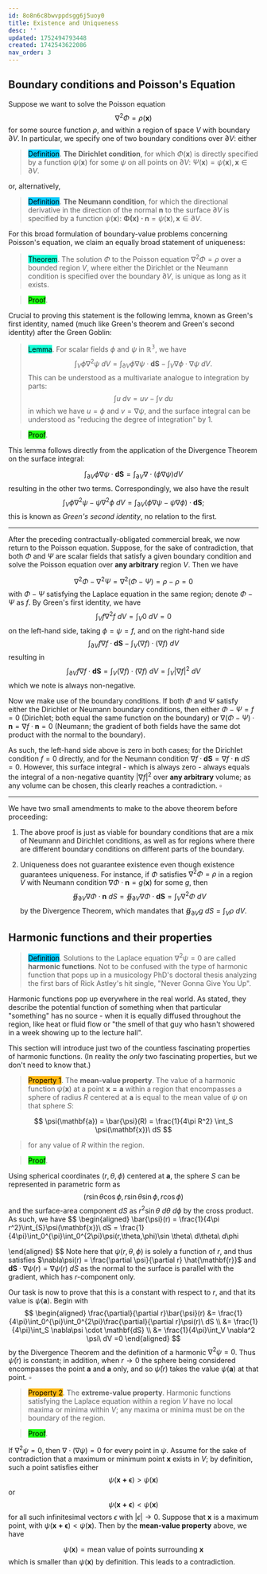 ```yaml
---
id: 8o8n6c8bwvppdsgg6j5uoy0
title: Existence and Uniqueness
desc: ''
updated: 1752494793448
created: 1742543622086
nav_order: 3
---
```


## Boundary conditions and Poisson's Equation

Suppose we want to solve the Poisson equation
$$
\nabla^2 \Phi = \rho(\mathbf{x})
$$
for some source function $\rho$, and within a region of space $V$ with boundary $\partial V$. In particular, we specify one of two boundary conditions over $\partial V$: either

> <span style="background-color: #03cafc; color: black;">Definition</span>. **The Dirichlet condition**, for which $\Phi(\mathbf{x})$ is directly specified by a function $\psi(\mathbf{x})$ for some $\psi$ on all points on $\partial V$: $\Psi(\mathbf{x}) = \psi(\mathbf{x}), \mathbf{x} \in \partial V$.

or, alternatively,

> <span style="background-color: #03cafc; color: black;">Definition</span>. **The Neumann condition**, for which the directional derivative in the direction of the normal $\mathbf{n}$ to the surface $\partial V$ is specified by a function $\psi(\mathbf{x})$: $\mathbf{\Phi(x)\cdot n} = \psi(\mathbf{x}), \mathbf{x}\in\partial V$. 

For this broad formulation of boundary-value problems concerning Poisson's equation, we claim an equally broad statement of uniqueness:

> <span style="background-color: #12ffd7; color: black;">Theorem</span>. The solution $\Phi$ to the Poisson equation $\nabla^2\Phi = \rho$ over a bounded region $V$, where either the Dirichlet or the Neumann condition is specified over the boundary $\partial V$, is unique as long as it exists.

> <span style="background-color: #1eff12; color: black;">Proof</span>.

Crucial to proving this statement is the following lemma, known as Green's first identity, named (much like Green's theorem and Green's second identity) after the Green Goblin:

> <span style="background-color: #12ffd7; color: black;">Lemma</span>. For scalar fields $\phi$ and $\psi$ in $\mathbb{R^3}$, we have
$$
\int_V \phi \nabla^2 \psi\ dV = \int_{\partial V}\phi\nabla\psi\cdot\mathbf{dS} - \int_V \nabla \phi \cdot \nabla \psi\ dV.
$$
> This can be understood as a multivariate analogue to integration by parts:
$$
\int u\ dv = uv - \int v\ du
$$
> in which we have $u = \phi$ and $v = \nabla \psi$, and the surface integral can be understood as "reducing the degree of integration" by $1$. 

> <span style="background-color: #1eff12; color: black;">Proof</span>.

This lemma follows directly from the application of the Divergence Theorem on the surface integral:

$$
\int_{\partial V}\phi \nabla \psi \cdot \mathbf{dS} = \int_{\partial V} \nabla\cdot(\phi \nabla \psi) dV
$$
resulting in the other two terms. Correspondingly, we also have the result
$$
\int_V \phi\nabla^2 \psi - \psi \nabla^2 \phi\ dV = \int_{\partial V}(\phi \nabla \psi - \psi \nabla \phi) \cdot \mathbf{dS};
$$
this is known as *Green's second identity*, no relation to the first.

***

After the preceding contractually-obligated commercial break, we now return to the Poisson equation. Suppose, for the sake of contradiction, that both $\Phi$ and $\Psi$ are scalar fields that satisfy a given boundary condition and solve the Poisson equation over **any arbitrary** region $V$. Then we have

$$
\nabla^2 \Phi - \nabla^2 \Psi = \nabla^2 (\Phi - \Psi) = \rho - \rho = 0
$$
with $\Phi - \Psi$ satisfying the Laplace equation in the same region; denote $\Phi - \Psi$ as $f$. By Green's first identity, we have
$$
\int_V f\nabla^2 f\ dV = \int_V 0\ dV = 0
$$
on the left-hand side, taking $\phi = \psi = f$, and on the right-hand side
$$
\int_{\partial V} f\nabla f \cdot \mathbf{dS} - \int_V (\nabla f) \cdot (\nabla f)\ dV
$$
resulting in 
$$
\int_{\partial V} f\nabla f \cdot \mathbf{dS} = \int_V (\nabla f) \cdot (\nabla f)\ dV = \int_V |\nabla f|^2\ dV
$$
which we note is always non-negative.

Now we make use of the boundary conditions. If both $\Phi$ and $\Psi$ satisfy either the Dirichlet or Neumann boundary conditions, then either $\Phi - \Psi = f = 0$ (Dirichlet; both equal the same function on the boundary) or $\nabla(\Phi - \Psi) \cdot \mathbf{n} = \nabla f \cdot \mathbf{n} = 0$ (Neumann; the gradient of both fields have the same dot product with the normal to the boundary). 

As such, the left-hand side above is zero in both cases; for the Dirichlet condition $f = 0$ directly, and for the Neumann condition $\nabla f \cdot \mathbf{dS} = \nabla f \cdot \mathbf{n}\ dS = 0$. However, this surface integral - which is always zero - always equals the integral of a non-negative quantity $|\nabla f|^2$ over **any arbitrary** volume; as any volume can be chosen, this clearly reaches a contradiction. $\square$

***

We have two small amendments to make to the above theorem before proceeding:

1. The above proof is just as viable for boundary conditions that are a mix of Neumann and Dirichlet conditions, as well as for regions where there are different boundary conditions on different parts of the boundary.

2. Uniqueness does not guarantee existence even though existence guarantees uniqueness. For instance, if $\Phi$ satisfies $\nabla^2 \Phi = \rho$ in a region $V$ with Neumann condition $\nabla \Phi \cdot \mathbf{n} = g(\mathbf{x})$ for some $g$, then 
$$
\oiint_{\partial V} \nabla \Phi \cdot \mathbf{n}\ dS = \oiint_{\partial V} \nabla \Phi \cdot \mathbf{dS} = \int_V \nabla^2\Phi\ dV
$$
by the Divergence Theorem, which mandates that $\oiint_{\partial V} g\ dS = \int_V \rho\ dV$.

## Harmonic functions and their properties

> <span style="background-color: #03cafc; color: black;">Definition</span>. Solutions to the Laplace equation $\nabla^2 \psi = 0$ are called **harmonic functions**. Not to be confused with the type of harmonic function that pops up in a musicology PhD's doctoral thesis analyzing the first bars of Rick Astley's hit single, "Never Gonna Give You Up".

Harmonic functions pop up everywhere in the real world. As stated, they describe the potential function of something when that particular "something" has no source - when it is equally diffused throughout the region, like heat or fluid flow or "the smell of that guy who hasn't showered in a week showing up to the lecture hall".

This section will introduce just two of the countless fascinating properties of harmonic functions. (In reality the *only* two fascinating properties, but we don't need to know that.)

> <span style="background-color: #ffb812; color: black;">Property 1</span>. The **mean-value property**. The value of a harmonic function $\psi(\mathbf{x})$ at a point $\mathbf{x = a}$ within a region that encompasses a sphere of radius $R$ centered at $\mathbf{a}$ is equal to the mean value of $\psi$ on that sphere $S$:

$$
\psi(\mathbf{a}) = \bar{\psi}(R) = \frac{1}{4\pi R^2} \int_S \psi(\mathbf{x})\ dS
$$

> for any value of $R$ within the region.

> <span style="background-color: #1eff12; color: black;">Proof</span>. 

Using spherical coordinates $(r, \theta, \phi)$ centered at $\mathbf{a}$, the sphere $S$ can be represented in parametric form as
$$
(r\sin \theta \cos \phi, r \sin \theta \sin \phi, r\cos \phi)
$$
 and the surface-area component $dS$ as $r^2 \sin \theta\ d\theta\ d\phi$ by the cross product. As such, we have
$$
\begin{aligned}
\bar{\psi}(r) = \frac{1}{4\pi r^2}\int_{S}\psi(\mathbf{x})\ dS = \frac{1}{4\pi}\int_0^{\pi}\int_0^{2\pi}\psi(r,\theta,\phi)\sin \theta\ d\theta\ d\phi   

\end{aligned}
$$
Note here that $\psi(r, \theta, \phi)$ is solely a function of $r$, and thus satisfies $\nabla\psi(r) = \frac{\partial \psi}{\partial r} \hat{\mathbf{r}}$ and $\mathbf{dS} \cdot \nabla\psi(r) = \nabla\psi(r)\ dS$ as the normal to the surface is parallel with the gradient, which has $r$-component only.

Our task is now to prove that this is a constant with respect to $r$, and that its value is $\psi(\mathbf{a})$. Begin with 
$$
\begin{aligned}
\frac{\partial}{\partial r}\bar{\psi}(r) &= \frac{1}{4\pi}\int_0^{\pi}\int_0^{2\pi}\frac{\partial}{\partial r}\psi(r)\ dS \\
&= \frac{1}{4\pi}\int_S \nabla\psi \cdot \mathbf{dS} \\
&= \frac{1}{4\pi}\int_V \nabla^2 \psi\ dV =0
\end{aligned}
$$
by the Divergence Theorem and the definition of a harmonic $\nabla^2 \psi = 0$. Thus $\bar \psi(r)$ is constant; in addition, when $r \to 0$ the sphere being considered encompasses the point $\mathbf{a}$ and $\mathbf{a}$ only, and so $\bar\psi(r)$ takes the value $\psi(\mathbf{a})$ at that point. $\square$



> <span style="background-color: #ffb812; color: black;">Property 2</span>. The **extreme-value property**. Harmonic functions satisfying the Laplace equation within a region $V$ have no local maxima or minima within $V$; any maxima or minima must be on the boundary of the region.

> <span style="background-color: #1eff12; color: black;">Proof</span>.

If $\nabla^2 \psi = 0$, then $\nabla \cdot (\nabla \psi) = 0$ for every point in $\psi$. Assume for the sake of contradiction that a maximum or minimum point $\mathbf{x}$ exists in $V$; by definition, such a point satisfies either
$$
\psi(\mathbf{x + \epsilon}) > \psi (\mathbf{x})
$$
or
$$
\psi(\mathbf{x + \epsilon}) < \psi (\mathbf{x})
$$
for all such infinitesimal vectors $\epsilon$ with $|\epsilon| \to 0$. Suppose that $\mathbf{x}$ is a maximum point, with $\psi(\mathbf{x + \epsilon}) < \psi (\mathbf{x})$. Then by the **mean-value property** above, we have

$$
\psi(\mathbf{x}) = \text{mean value of points surrounding $\mathbf{x}$}
$$
which is smaller than $\psi(\mathbf{x})$ by definition. This leads to a contradiction.